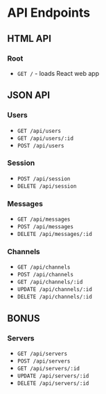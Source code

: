# API Endpoints

## HTML API

### Root

- `GET /` - loads React web app

## JSON API

### Users

- `GET /api/users`
- `GET /api/users/:id`
- `POST /api/users`

### Session

- `POST /api/session`
- `DELETE /api/session`

### Messages

- `GET /api/messages`
- `POST /api/messages`
- `DELETE /api/messages/:id`

### Channels

- `GET /api/channels`
- `POST /api/channels`
- `GET /api/channels/:id`
- `UPDATE /api/channels/:id`
- `DELETE /api/channels/:id`

## BONUS
### Servers

- `GET /api/servers`
- `POST /api/servers`
- `GET /api/servers/:id`
- `UPDATE /api/servers/:id`
- `DELETE /api/servers/:id`
